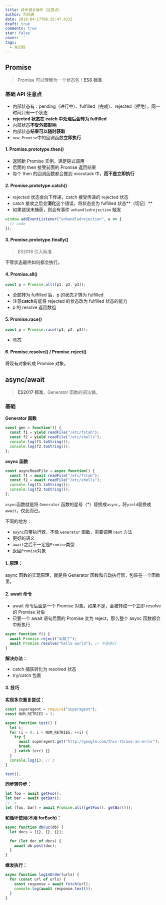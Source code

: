 ```yaml
---
title: 异步相关操作（注意点）
author: 烈风裘
date: 2018-04-17T08:25:47.433Z
draft: true
comments: true
star: false
cover: ''
tags:
  - 未归档
---
```


## Promise

> Promise 可以理解为一个状态包！**ES6 标准**

### 基础 API 注意点

- 内部状态有：pending（进行中）、fulfilled（完成）、rejected（拒绝），同一时间只有一个状态
- **rejected 状态在 catch 中处理后会转为 fulfilled**
- 内部状态**不受外部影响**
- 内部状态**结果可以随时获取**
- `new Promise`中的回调函数**立即执行**

#### 1. Promise.prototype.then()

- 返回新 Promise 实例，满足链式调用
- 后面的 then 接受前面的 Promise 返回结果
- 每个 then 的回调函数都会推到 microtask 中，**而不是立即执行**

#### 2. Promise.prototype.catch()

- rejected 状态会向下传递，catch 接受传递的 rejected 状态
- catch 接收之后会**消化**这个错误，将状态变为 fulfilled 状态**（切记）**
- 如果错误未捕获，则会有事件 `unhandledrejection` 触发

```js
window.addEventListener("unhandledrejection", e => {
  // code
});
```

#### 3. Promise.prototype.finally()

> ES2018 引入标准

不管状态最终如何都会执行。

#### 4. Promise.all()

```js
const p = Promise.all([p1, p2, p3]);
```

- 全部转为 fulfilled 后，p 的状态才转为 fulfilled
- 注意**catch**有能将 rejected 的状态改为 fulfilled 状态的能力
- p 的 resolve 返回数组

#### 5. Promise.race()

```js
const p = Promise.race([p1, p2, p3]);
```

- 竞态

#### 6. Promise.resolve() / Promise.reject()

将现有对象转成 Promise 对象。

## async/await

> **ES2017 标准**，Generator 函数的语法糖。

### 基础

**Generator 函数**

```js
const gen = function*() {
  const f1 = yield readFile("/etc/fstab");
  const f2 = yield readFile("/etc/shells");
  console.log(f1.toString());
  console.log(f2.toString());
};
```

**async 函数**

```js
const asyncReadFile = async function() {
  const f1 = await readFile("/etc/fstab");
  const f2 = await readFile("/etc/shells");
  console.log(f1.toString());
  console.log(f2.toString());
};
```

`async`函数就是将 `Generator` 函数的星号（\*）替换成`async`，将`yield`替换成`await`，仅此而已。

不同的地方：

- `async`自带执行器，不像 `Generator` 函数，需要调用 `next` 方法
- 更好的语义
- `await`之后不一定是`Promise`类型
- 返回`Promise`对象

#### 1. 原理：

async 函数的实现原理，就是将 Generator 函数和自动执行器，包装在一个函数里。

#### 2. await 命令

- await 命令后面是一个 Promise 对象。如果不是，会被转成一个立即 resolve 的 Promise 对象
- 只要一个 await 语句后面的 Promise 变为 reject，那么整个 async 函数都会中断执行

```js
async function f() {
  await Promise.reject("出错了");
  await Promise.resolve("hello world"); // 不会执行
}
```

**解决办法：**

- catch 捕获转化为 resolved 状态
- try/catch 包裹

#### 3. 技巧

**实现多次重复尝试：**

```js
const superagent = require("superagent");
const NUM_RETRIES = 3;

async function test() {
  let i;
  for (i = 0; i < NUM_RETRIES; ++i) {
    try {
      await superagent.get("http://google.com/this-throws-an-error");
      break;
    } catch (err) {}
  }
  console.log(i); // 3
}

test();
```

**同步转异步：**

```js
let foo = await getFoo();
let bar = await getBar();
// ->
let [foo, bar] = await Promise.all([getFoo(), getBar()]);
```

**和循环使用(不用 forEach)：**

```js
async function dbFuc(db) {
  let docs = [{}, {}, {}];

  for (let doc of docs) {
    await db.post(doc);
  }
}
```

**继发执行：**

```js
async function logInOrder(urls) {
  for (const url of urls) {
    const response = await fetch(url);
    console.log(await response.text());
  }
}
```
